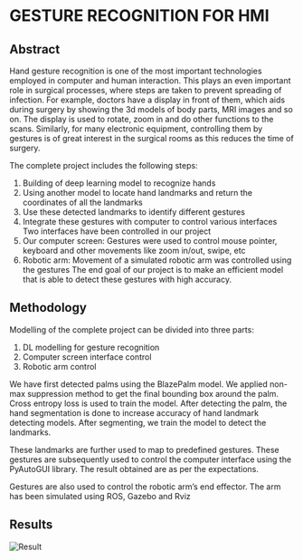 # GESTURE RECOGNITION FOR HMI

## Abstract
Hand gesture recognition is one of the most important technologies employed in computer and human interaction. This plays an even important role in surgical processes, where steps are taken to prevent spreading of infection. For example, doctors have a display in front of them, which aids during surgery by showing the 3d models of body parts, MRI images and so on. The display is used to rotate, zoom in and do other functions to the scans. Similarly, for many electronic equipment, controlling them by gestures is of great interest in the surgical rooms as this reduces the time of surgery.

The complete project includes the following steps:
1. Building of deep learning model to recognize hands
2. Using another model to locate hand landmarks and return the coordinates of all the
landmarks
3. Use these detected landmarks to identify different gestures
4. Integrate these gestures with computer to control various interfaces
Two interfaces have been controlled in our project
1. Our computer screen: Gestures were used to control mouse pointer, keyboard and other
movements like zoom in/out, swipe, etc
2. Robotic arm: Movement of a simulated robotic arm was controlled using the gestures
The end goal of our project is to make an efficient model that is able to detect these gestures with
high accuracy.


## Methodology

Modelling of the complete project can be divided into three parts:
1. DL modelling for gesture recognition
2. Computer screen interface control
3. Robotic arm control

We have first detected palms using the BlazePalm model. We applied non-max suppression method to get the final bounding box around the palm. Cross entropy loss is used to train the model. After detecting the palm, the hand segmentation is done to increase accuracy of hand landmark detecting models. After segmenting, we train the model to detect the landmarks.

These landmarks are further used to map to predefined gestures. These gestures are subsequently used to control the computer interface using the PyAutoGUI library. The result obtained are as per the expectations.

Gestures are also used to control the robotic arm’s end effector. The arm has been simulated using ROS, Gazebo and Rviz

## Results

![Result](results/fp.png)